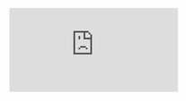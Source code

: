 ![My image](https://github.com/hannahmbanana/CS193P/blob/branch_firstProject/Assignment_1_Matchismo_iOS9/Course%20Documentation/Developing%20iOS%207%20Apps_%20Assignment%201.pdf)